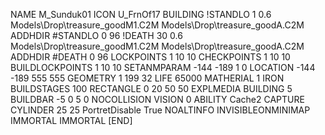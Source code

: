NAME  M_Sunduk01
ICON U_FrnOf17
BUILDING
!STANDLO 1 0.6 Models\Drop\treasure_goodM1.C2M Models\Drop\treasure_goodA.C2M
ADDHDIR #STANDLO 0 96
!DEATH 30 0.6 Models\Drop\treasure_goodM1.C2M Models\Drop\treasure_goodA.C2M
ADDHDIR #DEATH 0 96
LOCKPOINTS       1 10 10
CHECKPOINTS      1 10 10
BUILDLOCKPOINTS  1 10 10
SETANMPARAM -144 -189 1 0
LOCATION -144 -189 555 555
GEOMETRY 1 199 32
LIFE     65000
MATHERIAL 1 IRON
BUILDSTAGES 100
RECTANGLE    0 20 50 50
EXPLMEDIA BUILDING 5
BUILDBAR -5 0 5 0
NOCOLLISION
VISION 0
ABILITY Cache2
CAPTURE
CYLINDER 25 25
PortretDisable True
NOALTINFO
INVISIBLEONMINIMAP
IMMORTAL
IMMORTAL
[END]
